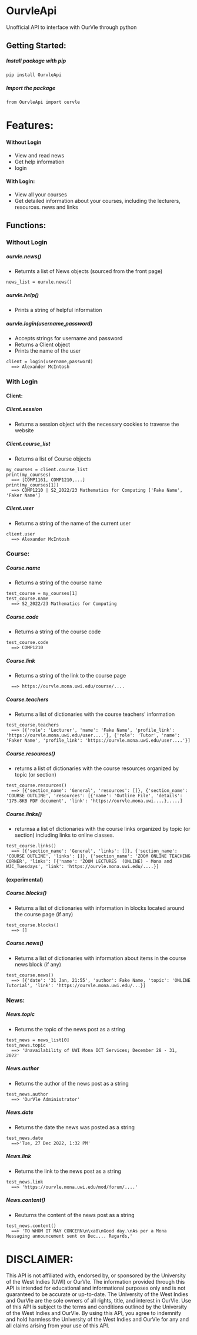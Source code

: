 # OurvleApi
Unofficial API to interface with OurVle through python

## Getting Started:
##### Install package with pip
```
pip install OurvleApi
```
##### Import the package
```
from OurvleApi import ourvle
```
# Features:
#### Without Login
- View and read news
- Get help information
- login
#### With Login:
- View all your courses
- Get detailed information about your courses, including the lecturers, resources. news and links

## Functions:
### Without Login

##### ourvle.news()

- Returnts a list of News objects (sourced from the front page)
```
news_list = ourvle.news()
```

##### ourvle.help()

- Prints a string of helpful information

##### ourvle.login(username,password)

- Accepts strings for username and password
- Returns a Client object
- Prints the name of the user
```
client = login(username,password)
  ==> Alexander McIntosh
```

### With Login
#### Client:

##### Client.session
- Returns a session object with the necessary cookies to traverse the website

##### Client.course_list
- Returns a list of Course objects
```
my_courses = client.course_list
print(my_courses)
  ==> [COMP1161, COMP1210,...]
print(my_courses[1])
  ==> COMP1210 | S2_2022/23 Mathematics for Computing ['Fake Name', 'Faker Name']
```

##### Client.user
- Returns a string of the name of the current user
```
client.user
  ==> Alexander McIntosh
```

### Course:
##### Course.name
- Returns a string of the course name
```
test_course = my_courses[1]
test_course.name
  ==> S2_2022/23 Mathematics for Computing
```
##### Course.code
- Returns a string of the course code
```
test_course.code
  ==> COMP1210
```
##### Course.link
- Returns a string of the link to the course page
```
  ==> https://ourvle.mona.uwi.edu/course/....
```
##### Course.teachers
- Returns a list of dictionaries with the course teachers' information
```
test_course.teachers
  ==> [{'role': 'Lecturer', 'name': 'Fake Name', 'profile_link': 'https://ourvle.mona.uwi.edu/user....'}, {'role': 'Tutor', 'name': 'Faker Name', 'profile_link': 'https://ourvle.mona.uwi.edu/user....'}]
```
##### Course.resources()
- returns a list of dictionaries with the course resources organized by topic (or section)
```
test_course.resources()
  ==> [{'section_name': 'General', 'resources': []}, {'section_name': 'COURSE OUTLINE', 'resources': [{'name': 'Outline File', 'details': '175.8KB PDF document', 'link': 'https://ourvle.mona.uwi....},....]
```
##### Course.links()
- returnsa a list of dictionaries with the course links organized by topic (or section) including links to online classes.
```
test_course.links()
  ==> [{'section_name': 'General', 'links': []}, {'section_name': 'COURSE OUTLINE', 'links': []}, {'section_name': 'ZOOM ONLINE TEACHING CORNER', 'links': [{'name': 'ZOOM LECTURES  (ONLINE) - Mona and WJC_Tuesdays', 'link': 'https://ourvle.mona.uwi.edu/....}]
```
#### (experimental)
##### Course.blocks()
- Returns a list of dictionaries with information in blocks located around the course page (if any)
```
test_course.blocks()
  ==> []
```
##### Course.news()
- Returns a list of dictionaries with information about items in the course news block (if any)
```
test_course.news()
  ==> [{'date': '31 Jan, 21:55', 'author': Fake Name, 'topic': 'ONLINE Tutorial', 'link': 'https://ourvle.mona.uwi.edu/...}]
```

### News:
##### News.topic
- Returns the topic of the news post as a string
```
test_news = news_list[0]
test_news.topic
  ==> 'Unavailability of UWI Mona ICT Services; December 28 - 31, 2022'
```
##### News.author
- Returns the author of the news post as a string
```
test_news.author
  ==> 'OurVle Administrator'
```
##### News.date
- Returns the date the news was posted as a string
```
test_news.date
  ==>'Tue, 27 Dec 2022, 1:32 PM'
```
##### News.link
- Returns the link to the news post as a string
```
test_news.link
  ==> 'https://ourvle.mona.uwi.edu/mod/forum/....'
```
##### News.content()
- Reuturns the content of the news post as a string
```
test_news.content()
  ==> 'TO WHOM IT MAY CONCERN\n\xa0\nGood day.\nAs per a Mona Messaging announcement sent on Dec.... Regards,'
```
# DISCLAIMER: 
This API is not affiliated with, endorsed by, or sponsored by the University of the West Indies (UWI) or OurVle. The information provided through this API is intended for educational and informational purposes only and is not guaranteed to be accurate or up-to-date. The University of the West Indies and OurVle are the sole owners of all rights, title, and interest in OurVle. Use of this API is subject to the terms and conditions outlined by the University of the West Indies and OurVle. By using this API, you agree to indemnify and hold harmless the University of the West Indies and OurVle for any and all claims arising from your use of this API.

